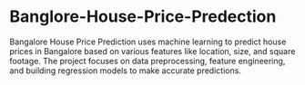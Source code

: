# Banglore-House-Price-Predection
Bangalore House Price Prediction uses machine learning to predict house prices in Bangalore based on various features like location, size, and square footage. The project focuses on data preprocessing, feature engineering, and building regression models to make accurate predictions.
